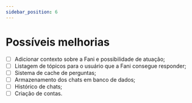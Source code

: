 ```yaml
---
sidebar_position: 6
---
```


# Possíveis melhorias
- [ ]  Adicionar contexto sobre a Fani e possibilidade de atuação;
- [ ]  Listagem de tópicos para o usuário que a Fani consegue responder;
- [ ]  Sistema de cache de perguntas;
- [ ]  Armazenamento dos chats em banco de dados;
- [ ]  Histórico de chats;
- [ ]  Criação de contas.